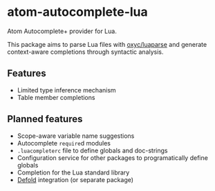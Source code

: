 # atom-autocomplete-lua

Atom Autocomplete+ provider for Lua.

This package aims to parse Lua files with [oxyc/luaparse](https://github.com/oxyc/luaparse) and generate context-aware completions through syntactic analysis.

## Features

* Limited type inference mechanism
* Table member completions

## Planned features

* Scope-aware variable name suggestions
* Autocomplete `require`d modules
* `.luacompleterc` file to define globals and doc-strings
* Configuration service for other packages to programatically define globals
* Completion for the Lua standard library
* [Defold](http://defold.com) integration (or separate package)